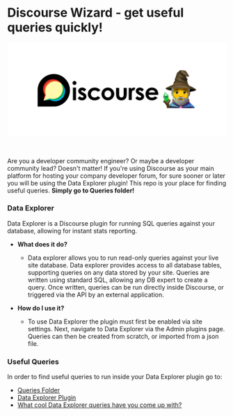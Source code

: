 # Discourse Wizard - get useful queries quickly!

![](/DiscourseWizard.png)

<a href="https://www.discourse.org/"><img src="https://img.shields.io/badge/Discourse-Community-blueviolet" alt=""/></a>     <a href="https://www.discourse.org/plugins/data-explorer.html"><img src="https://img.shields.io/badge/Data-Explorer-blueviolet" alt=""/></a>   <a href="https://meta.discourse.org/t/data-explorer-plugin/32566/167"><img src="https://img.shields.io/badge/Analytics-Plugin-blueviolet" alt=""/></a>


Are you a developer community engineer? Or maybe a developer community lead? Doesn't matter! If you're using Discourse as your main platform for hosting your company developer forum, for sure sooner or later you will be using the Data Explorer plugin! This repo is your place for finding useful queries. **Simply go to Queries folder!**

### Data Explorer 

Data Explorer is a Discourse plugin for running SQL queries against your database, allowing for instant stats reporting.

* **What does it do?**
  * Data explorer allows you to run read-only queries against your live site database. Data explorer provides access to all database tables, supporting queries on any data stored by your site. Queries are written using standard SQL, allowing any DB expert to create a query. Once written, queries can be run directly inside Discourse, or triggered via the API by an external application.

* **How do I use it?**
  * To use Data Explorer the plugin must first be enabled via site settings. Next, navigate to Data Explorer via the Admin plugins page. Queries can then be created from scratch, or imported from a json file.

### Useful Queries

In order to find useful queries to run inside your Data Explorer plugin go to:

* [Queries Folder](https://github.com/beardaway/discourse-wizard/tree/master/Queries) <br>
* [Data Explorer Plugin](https://meta.discourse.org/t/data-explorer-plugin/32566) <br>
* [What cool Data Explorer queries have you come up with?](https://meta.discourse.org/t/what-cool-data-explorer-queries-have-you-come-up-with/43516) <br>
